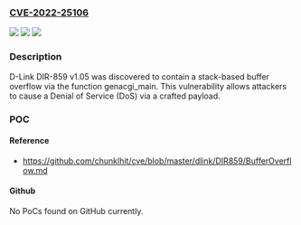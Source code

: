 ### [CVE-2022-25106](https://cve.mitre.org/cgi-bin/cvename.cgi?name=CVE-2022-25106)
![](https://img.shields.io/static/v1?label=Product&message=n%2Fa&color=blue)
![](https://img.shields.io/static/v1?label=Version&message=n%2Fa&color=blue)
![](https://img.shields.io/static/v1?label=Vulnerability&message=n%2Fa&color=brighgreen)

### Description

D-Link DIR-859 v1.05 was discovered to contain a stack-based buffer overflow via the function genacgi_main. This vulnerability allows attackers to cause a Denial of Service (DoS) via a crafted payload.

### POC

#### Reference
- https://github.com/chunklhit/cve/blob/master/dlink/DIR859/BufferOverflow.md

#### Github
No PoCs found on GitHub currently.

